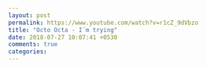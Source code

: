 ```yaml
---
layout: post
permalink: https://www.youtube.com/watch?v=r1cZ_9dVbzo
title: "Octo Octa - I´m trying"
date: 2018-07-27 10:07:41 +0530
comments: true
categories: 
---
```

